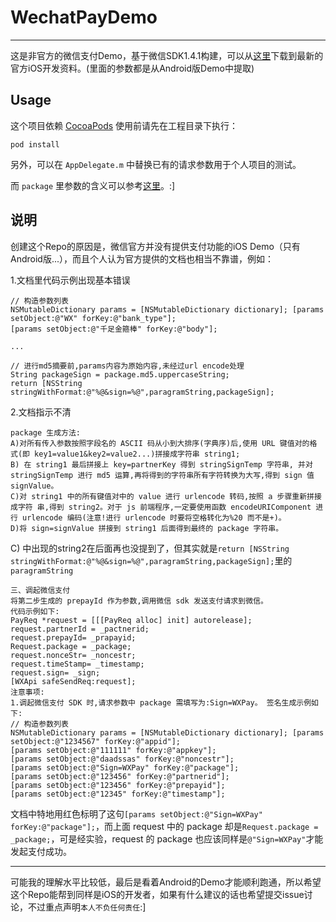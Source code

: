 # WechatPayDemo

---

这是非官方的微信支付Demo，基于微信SDK1.4.1构建，可以从[这里](https://open.weixin.qq.com/cgi-bin/frame?t=resource/res_main_tmpl&lang=zh_CN)下载到最新的官方iOS开发资料。(里面的参数都是从Android版Demo中提取)

## Usage

这个项目依赖 [CocoaPods](http://cocoapods.org) 使用前请先在工程目录下执行：

```
pod install
```

另外，可以在 ```AppDelegate.m``` 中替换已有的请求参数用于个人项目的测试。

而 ```package``` 里参数的含义可以参考[这里](https://github.com/gbammc/WechatPayDemo/issues/2)。:]

## 说明

创建这个Repo的原因是，微信官方并没有提供支付功能的iOS Demo（只有Android版...），而且个人认为官方提供的文档也相当不靠谱，例如：

1.文档里代码示例出现基本错误

```
// 构造参数列表
NSMutableDictionary params = [NSMutableDictionary dictionary]; [params setObject:@"WX" forKey:@"bank_type"];
[params setObject:@"千足金箍棒" forKey:@"body"];

...

// 进行md5摘要前,params内容为原始内容,未经过url encode处理
String packageSign = package.md5.uppercaseString;
return [NSString stringWithFormat:@"%@&sign=%@",paragramString,packageSign];
```

2.文档指示不清

```
package 生成方法:
A)对所有传入参数按照字段名的 ASCII 码从小到大排序(字典序)后,使用 URL 键值对的格 式(即 key1=value1&key2=value2...)拼接成字符串 string1;
B) 在 string1 最后拼接上 key=partnerKey 得到 stringSignTemp 字符串, 并对 stringSignTemp 进行 md5 运算,再将得到的字符串所有字符转换为大写,得到 sign 值 signValue。
C)对 string1 中的所有键值对中的 value 进行 urlencode 转码,按照 a 步骤重新拼接成字符 串,得到 string2。对于 js 前端程序,一定要使用函数 encodeURIComponent 进行 urlencode 编码(注意!进行 urlencode 时要将空格转化为%20 而不是+)。
D)将 sign=signValue 拼接到 string1 后面得到最终的 package 字符串。
```

C) 中出现的string2在后面再也没提到了，但其实就是```return [NSString stringWithFormat:@"%@&sign=%@",paragramString,packageSign];```里的```paragramString```

```
三、调起微信支付
将第二步生成的 prepayId 作为参数,调用微信 sdk 发送支付请求到微信。
代码示例如下:
PayReq *request = [[[PayReq alloc] init] autorelease];
request.partnerId = _pactnerid;
request.prepayId= _prapayid;
Request.package = _package;
request.nonceStr= _noncestr;
request.timeStamp= _timestamp;
request.sign= _sign;
[WXApi safeSendReq:request];
注意事项:
1.调起微信支付 SDK 时,请求参数中 package 需填写为:Sign=WXPay。 签名生成示例如下:
// 构造参数列表
NSMutableDictionary params = [NSMutableDictionary dictionary]; [params setObject:@"1234567" forKey:@"appid"];
[params setObject:@"111111" forKey:@"appkey"];
[params setObject:@"daadssas" forKey:@"noncestr"];
[params setObject:@"Sign=WXPay" forKey:@"package"];
[params setObject:@"123456" forKey:@"partnerid"];
[params setObject:@"123456" forKey:@"prepayid"];
[params setObject:@"12345" forKey:@"timestamp"];
```

文档中特地用红色标明了这句```[params setObject:@"Sign=WXPay" forKey:@"package"];```，而上面 request 中的 package 却是```Request.package = _package;```，可是经实验，request 的 package 也应该同样是```@"Sign=WXPay"```才能发起支付成功。

---

可能我的理解水平比较低，最后是看着Android的Demo才能顺利跑通，所以希望这个Repo能帮到同样是iOS的开发者，如果有什么建议的话也希望提交issue讨论，不过重点声明```本人不负任何责任```:]
